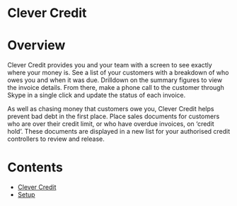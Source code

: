 Clever Credit
=============

Overview
========

Clever Credit provides you and your team with a screen to see exactly where your
money is. See a list of your customers with a breakdown of who owes you and when
it was due. Drilldown on the summary figures to view the invoice details. From
there, make a phone call to the customer through Skype in a single click and
update the status of each invoice.

As well as chasing money that customers owe you, Clever Credit helps prevent bad
debt in the first place. Place sales documents for customers who are over their
credit limit, or who have overdue invoices, on ‘credit hold’. These documents
are displayed in a new list for your authorised credit controllers to review and
release.

# Contents
- [Clever Credit](.\clever-credit)
- [Setup](.\clever-credit-setup)